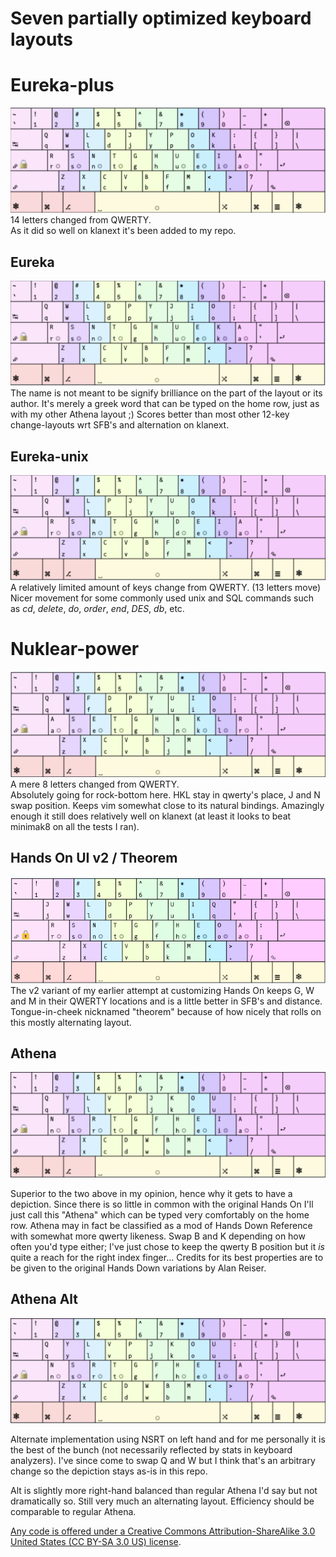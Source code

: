 # Seven partially optimized keyboard layouts


# Eureka-plus

![](https://github.com/ijzerbroot/handsonui/blob/main/eureka-plus.png)
14 letters changed from QWERTY.  
As it did so well on klanext it's been added to my repo.

## Eureka

![](https://github.com/ijzerbroot/handsonui/blob/main/eureka.png)
The name is not meant to be signify brilliance on the part of the layout or its author. It's merely a greek word that can be typed on the home row, just as with my other Athena layout ;)
Scores better than most other 12-key change-layouts wrt SFB's and alternation on klanext.

## Eureka-unix

![](https://github.com/ijzerbroot/handsonui/blob/main/eureka-unix.png)
A relatively limited amount of keys change from QWERTY. (13 letters move)
Nicer movement for some commonly used unix and SQL commands such as _cd_, _delete_, _do_, _order_, _end_, _DES_, _db_, etc. 


# Nuklear-power

![](https://github.com/ijzerbroot/handsonui/blob/main/nuklear-power.png)
A mere 8 letters changed from QWERTY.  
Absolutely going for rock-bottom here. HKL stay in qwerty's place, J and N swap position.
Keeps vim somewhat close to its natural bindings.
Amazingly enough it still does relatively well on klanext (at least it looks to beat minimak8 on all the tests I ran). 


## Hands On UI v2 / Theorem

![](https://github.com/ijzerbroot/handsonui/blob/main/handson-ui-v2.png)
The v2 variant of my earlier attempt at customizing Hands On keeps G, W and M in their QWERTY locations and is a little better in SFB's and distance.
Tongue-in-cheek nicknamed "theorem" because of how nicely that rolls on this mostly alternating layout.

## Athena

![](https://github.com/ijzerbroot/handsonui/blob/main/athena.png)

Superior to the two above in my opinion, hence why it gets to have a depiction.
Since there is so little in common with the original Hands On I'll just call this "Athena" which can be typed very comfortably on the home row.
Athena may in fact be classified as a mod of Hands Down Reference with somewhat more qwerty likeness. Swap B and K depending on how often you'd type either; I've just chose to keep the qwerty B position but it _is_ quite a reach for the right index finger...
Credits for its best properties are to be given to the original Hands Down variations by Alan Reiser.

## Athena Alt

![](https://github.com/ijzerbroot/handsonui/blob/main/athena-alt.png)

Alternate implementation using NSRT on left hand and for me personally it is the best of the bunch (not necessarily reflected by stats in keyboard analyzers).
I've since come to swap Q and W but I think that's an arbitrary change so the depiction stays as-is in this repo.

Alt is slightly more right-hand balanced than regular Athena I'd say but not dramatically so. Still very much an alternating layout.
Efficiency should be comparable to regular Athena.

[Any code is offered under a Creative Commons Attribution-ShareAlike 3.0 United States (CC BY-SA 3.0 US) license](https://creativecommons.org/licenses/by-sa/3.0/us/).
